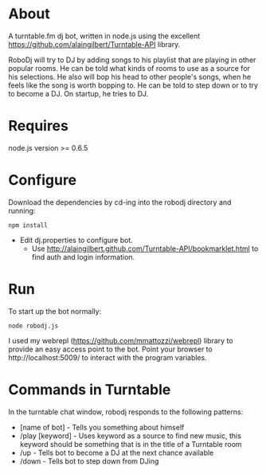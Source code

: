 About
=================
A turntable.fm dj bot, written in node.js using the excellent https://github.com/alaingilbert/Turntable-API library.

RoboDj will try to DJ by adding songs to his playlist that are playing in other popular rooms. He can be told what kinds of rooms to use as a source for his selections. He also will bop his head to other people's songs, when he feels like the song is worth bopping to. He can be told to step down or to try to become a DJ. On startup, he tries to DJ.

Requires
=================
node.js version >= 0.6.5  

Configure
=================
Download the dependencies by cd-ing into the robodj directory and running:

    npm install

* Edit dj.properties to configure bot. 
  * Use http://alaingilbert.github.com/Turntable-API/bookmarklet.html to find auth and login information. 

Run
=================
To start up the bot normally:

    node robodj.js
    
I used my webrepl (https://github.com/mmattozzi/webrepl) library to provide an easy access point to the bot. Point your browser to http://localhost:5009/ to interact with the program variables.

Commands in Turntable
=================
In the turntable chat window, robodj responds to the following patterns:

* [name of bot] - Tells you something about himself
* /play [keyword] - Uses keyword as a source to find new music, this keyword should be something that is in the title of a Turntable room
* /up - Tells bot to become a DJ at the next chance available
* /down - Tells bot to step down from DJing

